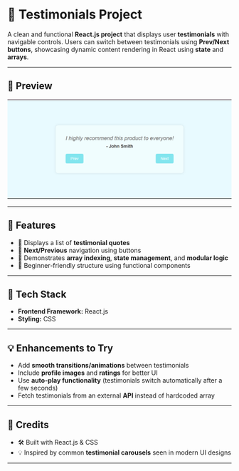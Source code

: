 # 💬 Testimonials Project

A clean and functional **React.js project** that displays user **testimonials** with navigable controls. Users can switch between testimonials using **Prev/Next buttons**, showcasing dynamic content rendering in React using **state** and **arrays**.

---

## 📸 Preview

![Testimonials Preview](./reactJsTestimonials7Huxn.png) <!-- Replace with actual screenshot path -->

---

## 🧠 Features

- 💬 Displays a list of **testimonial quotes**
- 🔁 **Next/Previous** navigation using buttons
- 🧠 Demonstrates **array indexing**, **state management**, and **modular logic**
- 🎯 Beginner-friendly structure using functional components

---

## 🔧 Tech Stack

- **Frontend Framework:** React.js
- **Styling:** CSS

---

## 💡 Enhancements to Try

- Add **smooth transitions/animations** between testimonials
- Include **profile images** and **ratings** for better UI
- Use **auto-play functionality** (testimonials switch automatically after a few seconds)
- Fetch testimonials from an external **API** instead of hardcoded array

---

## 🙌 Credits

- 🛠️ Built with React.js & CSS
- 💡 Inspired by common **testimonial carousels** seen in modern UI designs

---
